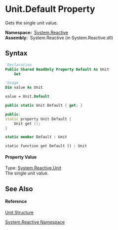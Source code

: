 # Unit.Default Property

Gets the single unit value.

**Namespace:**  [System.Reactive](System.Reactive\System.Reactive.md)  
**Assembly:**  System.Reactive (in System.Reactive.dll)

## Syntax

```vb
'Declaration
Public Shared ReadOnly Property Default As Unit
    Get
```

```vb
'Usage
Dim value As Unit

value = Unit.Default
```

```csharp
public static Unit Default { get; }
```

```c++
public:
static property Unit Default {
    Unit get ();
}
```

```fsharp
static member Default : Unit
```

```jscript
static function get Default () : Unit
```

#### Property Value

Type: [System.Reactive.Unit](Unit\Unit.md)  
The single unit value.

## See Also

#### Reference

[Unit Structure](Unit\Unit.md)

[System.Reactive Namespace](System.Reactive\System.Reactive.md)





